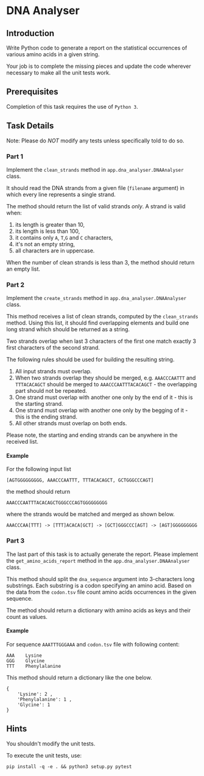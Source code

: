 # DNA Analyser

## Introduction

Write Python code to generate a report on the statistical occurrences of various amino acids in a given string.

Your job is to complete the missing pieces and update the code wherever necessary to make all the unit tests work.

## Prerequisites

Completion of this task requires the use of `Python 3`.

## Task Details

Note: Please do *NOT* modify any tests unless specifically told to do so.

### Part 1

Implement the `clean_strands` method in `app.dna_analyser.DNAAnalyser` class.

It should read the DNA strands from a given file (`filename` argument) in which every line represents a single strand.

The method should return the list of valid strands *only*. A strand is valid when:

1. its length is greater than 10,
2. its length is less than 100,
3. it contains only `A`, `T`,`G` and `C` characters,
4. it's not an empty string,
5. all characters are in uppercase.

When the number of clean strands is less than 3, the method should return an empty list.

### Part 2

Implement the `create_strands` method in `app.dna_analyser.DNAAnalyser` class.

This method receives a list of clean strands, computed by the `clean_strands` method. Using this list, it should find overlapping elements and build one long strand which should be returned as a string.

Two strands overlap when last 3 characters of the first one match exactly 3 first characters of the second strand.

The following rules should be used for building the resulting string.

1. All input strands must overlap.
2. When two strands overlap they should be merged, e.g. `AAACCCAATTT` and `TTTACACAGCT` should be merged to `AAACCCAATTTACACAGCT` - the overlapping part should not be repeated.
3. One strand must overlap with another one only by the end of it - this is the starting strand.
4. One strand must overlap with another one only by the begging of it - this is the ending strand.
5. All other strands must overlap on both ends.

Please note, the starting and ending strands can be anywhere in the received list.

#### Example

For the following input list

```
[AGTGGGGGGGGG, AAACCCAATTT, TTTACACAGCT, GCTGGGCCCAGT]
```

the method should return

```
AAACCCAATTTACACAGCTGGGCCCAGTGGGGGGGGG
```

where the strands would be matched and merged as shown below.

```
AAACCCAA[TTT] -> [TTT]ACACA[GCT] -> [GCT]GGGCCC[AGT] -> [AGT]GGGGGGGGG
```

### Part 3

The last part of this task is to actually generate the report. Please implement the `get_amino_acids_report` method in the `app.dna_analyser.DNAAnalyser` class.

This method should split the `dna_sequence` argument into 3-characters long substrings. Each substring is a codon specifying an amino acid. Based on the data from the `codon.tsv` file count amino acids occurrences in the given sequence.

The method should return a dictionary with amino acids as keys and their count as values.

#### Example

For sequence `AAATTTGGGAAA` and `codon.tsv` file with following content:

```
AAA    Lysine
GGG    Glycine
TTT    Phenylalanine
```

This method should return a dictionary like the one below.

```
{
	'Lysine': 2 ,
	'Phenylalanine': 1 ,
	'Glycine': 1
}
```

## Hints

You shouldn't modify the unit tests.

To execute the unit tests, use:

```
pip install -q -e . && python3 setup.py pytest
```
